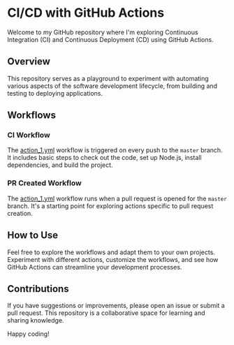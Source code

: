# CI/CD with GitHub Actions

Welcome to my GitHub repository where I'm exploring Continuous Integration (CI) and Continuous Deployment (CD) using GitHub Actions.

## Overview

This repository serves as a playground to experiment with automating various aspects of the software development lifecycle, from building and testing to deploying applications.

## Workflows

### CI Workflow

The [action_1.yml](.github/workflows/ci.yml) workflow is triggered on every push to the `master` branch. It includes basic steps to check out the code, set up Node.js, install dependencies, and build the project.

### PR Created Workflow

The [action_1.yml](.github/workflows/pr_created.yml) workflow runs when a pull request is opened for the `master` branch. It's a starting point for exploring actions specific to pull request creation.

## How to Use

Feel free to explore the workflows and adapt them to your own projects. Experiment with different actions, customize the workflows, and see how GitHub Actions can streamline your development processes.

## Contributions

If you have suggestions or improvements, please open an issue or submit a pull request. This repository is a collaborative space for learning and sharing knowledge.

Happy coding!
